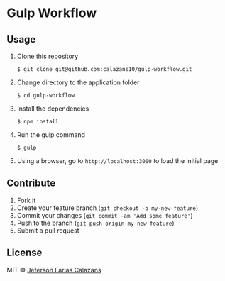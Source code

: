 # Gulp Workflow

## Usage

1.  Clone this repository

        $ git clone git@github.com:calazans10/gulp-workflow.git

2.  Change directory to the application folder

        $ cd gulp-workflow

3.  Install the dependencies

        $ npm install

4.  Run the gulp command

        $ gulp

5.  Using a browser, go to `http://localhost:3000` to load the initial page

## Contribute

1. Fork it
2. Create your feature branch (`git checkout -b my-new-feature`)
3. Commit your changes (`git commit -am 'Add some feature'`)
4. Push to the branch (`git push origin my-new-feature`)
5. Submit a pull request

## License

MIT © [Jeferson Farias Calazans](http://calazans10.com)
